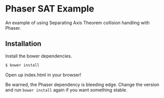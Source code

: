 # Phaser SAT Example

An example of using Separating Axis Theorem collision handling with Phaser.

## Installation

Install the bower dependencies.

```bash
$ bower install
```

Open up index.html in your browser!

Be warned, the Phaser dependency is bleeding edge. Change the version and run
`bower install` again if you want something stable.
